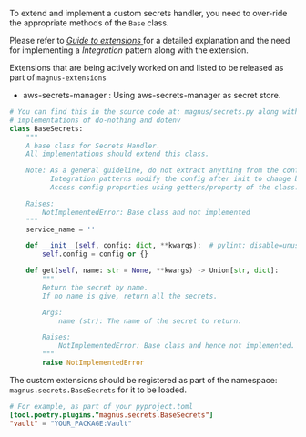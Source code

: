 To extend and implement a custom secrets handler, you need to over-ride the appropriate methods of the ```Base``` class.


Please refer to [*Guide to extensions* ](../../../extensions/extensions/) for a detailed explanation and the need for
implementing a *Integration* pattern along with the extension.

Extensions that are being actively worked on and listed to be released as part of ```magnus-extensions```

- aws-secrets-manager : Using aws-secrets-manager as secret store.

```python
# You can find this in the source code at: magnus/secrets.py along with a few example
# implementations of do-nothing and dotenv
class BaseSecrets:
    """
    A base class for Secrets Handler.
    All implementations should extend this class.

    Note: As a general guideline, do not extract anything from the config to set class level attributes.
          Integration patterns modify the config after init to change behaviors.
          Access config properties using getters/property of the class.

    Raises:
        NotImplementedError: Base class and not implemented
    """
    service_name = ''

    def __init__(self, config: dict, **kwargs):  # pylint: disable=unused-argument
        self.config = config or {}

    def get(self, name: str = None, **kwargs) -> Union[str, dict]:
        """
        Return the secret by name.
        If no name is give, return all the secrets.

        Args:
            name (str): The name of the secret to return.

        Raises:
            NotImplementedError: Base class and hence not implemented.
        """
        raise NotImplementedError
```

The custom extensions should be registered as part of the namespace: ```magnus.secrets.BaseSecrets``` for it
to be loaded.

```toml
# For example, as part of your pyproject.toml
[tool.poetry.plugins."magnus.secrets.BaseSecrets"]
"vault" = "YOUR_PACKAGE:Vault"
```
